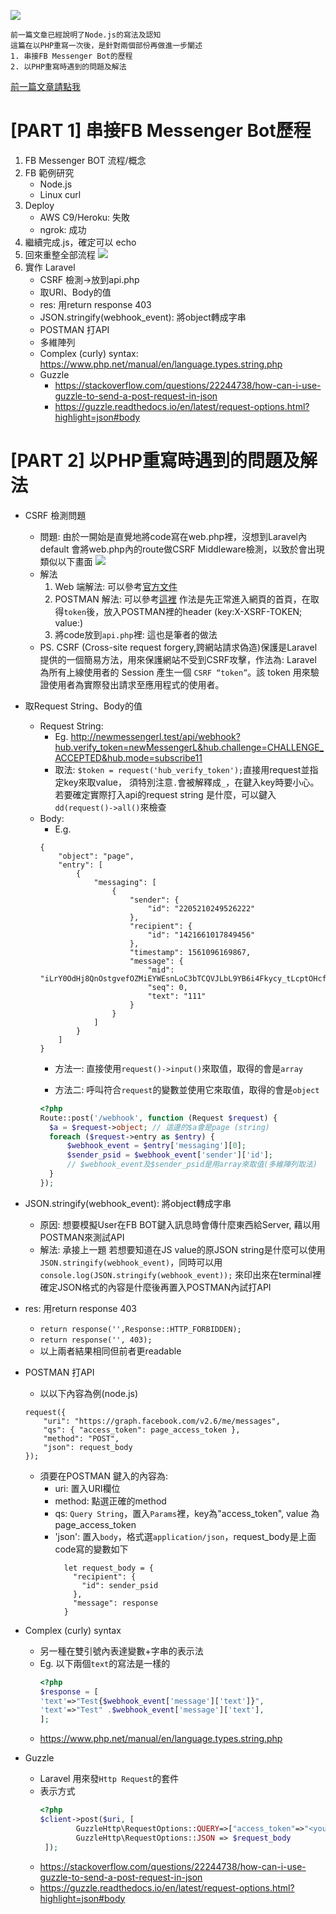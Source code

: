 ![](https://i.imgur.com/SYJ7xyN.png)
```
前一篇文章已經說明了Node.js的寫法及認知
這篇在以PHP重寫一次後，是針對兩個部份再做進一步闡述
1. 串接FB Messenger Bot的歷程
2. 以PHP重寫時遇到的問題及解法
```
[前一篇文章請點我](https://benmrchen.github.io/FB-Bot/)

<!-- more -->
# [PART 1] 串接FB Messenger Bot歷程
1. FB Messenger BOT 流程/概念
2. FB 範例研究
    - Node.js
    - Linux curl
3. Deploy
    - AWS C9/Heroku: 失敗
    - ngrok: 成功
4. 繼續完成.js，確定可以 echo
5. 回來重整全部流程
![](https://i.imgur.com/3bkiSQj.jpg)
6. 實作 Laravel   
    -  CSRF 檢測->放到api.php
    -  取URI、Body的值
    -  res: 用return response 403
    -  JSON.stringify(webhook_event): 將object轉成字串
    -  POSTMAN 打API
    -  多維陣列
    -  Complex (curly) syntax: https://www.php.net/manual/en/language.types.string.php
    -  Guzzle
        - https://stackoverflow.com/questions/22244738/how-can-i-use-guzzle-to-send-a-post-request-in-json
        - https://guzzle.readthedocs.io/en/latest/request-options.html?highlight=json#body

# [PART 2] 以PHP重寫時遇到的問題及解法
-  CSRF 檢測問題
    - 問題: 由於一開始是直覺地將code寫在web.php裡，沒想到Laravel內default
    會將web.php內的route做CSRF Middleware檢測，以致於會出現類似以下畫面
    ![](https://i.imgur.com/k7IQkJ0.png)
    - 解法
        1. Web 端解法: 可以參考[官方文件](https://laravel.tw/docs/5.0/routing#csrf-protection)
        2. POSTMAN 解法: 可以參考[這裡](https://ithelp.ithome.com.tw/articles/10208593)
        作法是先正常進入網頁的首頁，在取得`token`後，放入POSTMAN裡的header (key:X-XSRF-TOKEN; value:<token>) 
        3. 將code放到`api.php`裡: 這也是筆者的做法
    - PS. CSRF (Cross-site request forgery,跨網站請求偽造)保護是Laravel
    提供的一個簡易方法，用來保護網站不受到CSRF攻擊，作法為:
    Laravel 為所有上線使用者的 Session 產生一個 `CSRF “token”`。該 token 用來驗證使用者為實際發出請求至應用程式的使用者。
-  取Request String、Body的值
    - Request String: 
        - Eg. http://newmessengerl.test/api/webhook?hub.verify_token=newMessengerL&hub.challenge=CHALLENGE_ACCEPTED&hub.mode=subscribe11
        - 取法: `$token = request('hub_verify_token');`直接用request並指定key來取value，
        須特別注意`.`會被解釋成`_`，在鍵入key時要小心。若要確定實際打入api的request string
        是什麼，可以鍵入`dd(request()->all()`來檢查
    - Body:
        - E.g.
        ```
        {
            "object": "page",
            "entry": [
                {
                    "messaging": [
                        {
                            "sender": {
                                "id": "2205210249526222"
                            },
                            "recipient": {
                                "id": "1421661017849456"
                            },
                            "timestamp": 1561096169867,
                            "message": {
                                "mid": "iLrY0OdHj8QnOstgvefOZMiEYWEsnLoC3bTCQVJLbL9YB6i4Fkycy_tLcptOHcflo0G6oadCpstBOBkKvo52PA",
                                "seq": 0,
                                "text": "111"
                            }
                        }
                    ]
                }
            ]
        }
        ```
        - 方法一: 直接使用`request()->input()`來取值，取得的會是`array`
        
        - 方法二: 呼叫符合`request`的變數並使用它來取值，取得的會是`object`
        ```php
        <?php
        Route::post('/webhook', function (Request $request) {
          $a = $request->object; // 這邊的$a會是page (string)
          foreach ($request->entry as $entry) {
              $webhook_event = $entry['messaging'][0];
              $sender_psid = $webhook_event['sender']['id'];   
              // $webhook_event及$sender_psid是用array來取值(多維陣列取法)
          }
        });
        ```

-  JSON.stringify(webhook_event): 將object轉成字串
    - 原因: 想要模擬User在FB BOT鍵入訊息時會傳什麼東西給Server, 藉以用POSTMAN來測試API
    - 解法: 承接上一題 若想要知道在JS value的原JSON string是什麼可以使用
    `JSON.stringify(webhook_event)`，同時可以用`console.log(JSON.stringify(webhook_event));`
    來印出來在terminal裡 確定JSON格式的內容是什麼後再置入POSTMAN內試打API
-  res: 用return response 403
    - `return response('',Response::HTTP_FORBIDDEN);` 
    - `return response('', 403);`
    - 以上兩者結果相同但前者更readable
-  POSTMAN 打API
    - 以以下內容為例(node.js)
    ```
    request({
        "uri": "https://graph.facebook.com/v2.6/me/messages",
        "qs": { "access_token": page_access_token },
        "method": "POST",
        "json": request_body 
    }); 
    ```
    - 須要在POSTMAN 鍵入的內容為:
        - uri: 置入URI欄位
        - method: 點選正確的method
        - qs: `Query String`，置入`Params`裡，key為"access_token", value 為 page_access_token
        - 'json': 置入`body`，格式選`application/json`，request_body是上面code寫的變數如下
            ```
              let request_body = {
                "recipient": {
                  "id": sender_psid
                },
                "message": response
              }
            ```

-  Complex (curly) syntax
    - 另一種在雙引號內表達變數+字串的表示法
    - Eg. 以下兩個`text`的寫法是一樣的
        ```php
        <?php
        $response = [
        'text'=>"Test{$webhook_event['message']['text']}",
        'text'=>"Test" .$webhook_event['message']['text'],
        ];
        ```
    - https://www.php.net/manual/en/language.types.string.php
-  Guzzle
    - Laravel 用來發`Http Request`的套件
    - 表示方式 
        ```php
        <?php
        $client->post($uri, [
                GuzzleHttp\RequestOptions::QUERY=>["access_token"=>"<yourToken>"],
                GuzzleHttp\RequestOptions::JSON => $request_body
         ]);
        ```
    - https://stackoverflow.com/questions/22244738/how-can-i-use-guzzle-to-send-a-post-request-in-json
    - https://guzzle.readthedocs.io/en/latest/request-options.html?highlight=json#body

